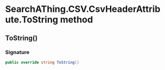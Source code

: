 # SearchAThing.CSV.CsvHeaderAttribute.ToString method
## ToString()
### Signature
```csharp
public override string ToString()
```

